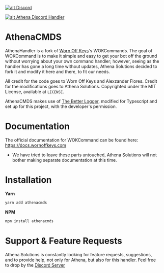 <a href='https://discord.gg/VjW5F9wmQj' target='_blank'>![alt Discord](https://img.shields.io/discord/1261739648762515568?color=32a2a8&logo=discord&logoColor=white)</a>

<a href='https://nodei.co/npm/athenacmds/' target='_blank'>![alt Athena Discord Handler](https://nodei.co/npm/athenacmds.png)</a>

# AthenaCMDS

AthenaHandler is a fork of [Worn Off Keys](https://youtube.com/wornoffkeys)'s WOKCommands. The goal of WOKCommand is to make it simple and easy to get your bot off the ground without worrying about your own command handler; however, seeing as the handler has gone a long time without updates, Athena Solutions decided to fork it and modify it here and there, to fit our needs.

All credit for the code goes to Worn Off Keys and Alexzander Flores. Credit for the modifications goes to Athena Solutions. Copyrighted under the MIT License, available at `LICENSE`.

AthenaCMDS makes use of [The Better Logger](https://github.com/rsley/thebetterlogger), modified for Typescript and set up for this project, with the developer's permission.

# Documentation

The official documentation for WOKCommand can be found here: https://docs.wornoffkeys.com

- We have tried to leave these parts untouched, Athena Solutions will not bother making separate documentation at this time.

# Installation

**Yarn**

```bash
yarn add athenacmds
```

**NPM**

```bash
npm install athenacmds
```

# Support & Feature Requests

Athena Solutions is constantly looking for feature requests, suggestions, and to provide help, not only for Athena, but also for this handler. Feel free to drop by the [Discord Server](https://discord.gg/VjW5F9wmQj)
